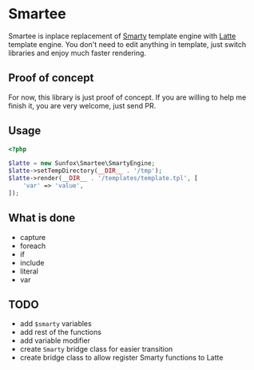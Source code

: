 # Smartee

Smartee is inplace replacement of [Smarty](https://github.com/smarty-php/smarty)
template engine with [Latte](https://github.com/nette/latte) template engine.
You don't need to edit anything in template, just switch libraries and enjoy
much faster rendering.

## Proof of concept

For now, this library is just proof of concept. If you are willing to help me
finish it, you are very welcome, just send PR.

## Usage

```php
<?php

$latte = new Sunfox\Smartee\SmartyEngine;
$latte->setTempDirectory(__DIR__ . '/tmp');
$latte->render(__DIR__ . '/templates/template.tpl', [
    'var' => 'value',
]);
```

## What is done
 * capture
 * foreach
 * if
 * include
 * literal
 * var

## TODO
 * add `$smarty` variables
 * add rest of the functions
 * add variable modifier
 * create `Smarty` bridge class for easier transition
 * create bridge class to allow register Smarty functions to Latte
